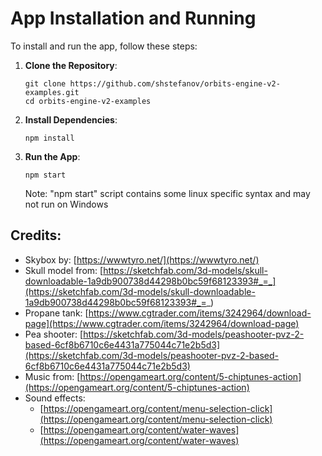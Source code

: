 # App Installation and Running

To install and run the app, follow these steps:

1. **Clone the Repository**:
   ```
   git clone https://github.com/shstefanov/orbits-engine-v2-examples.git
   cd orbits-engine-v2-examples
   ```

2. **Install Dependencies**:
   ```
   npm install
   ```

3. **Run the App**:
   ```
   npm start
   ```
   Note: "npm start" script contains some linux specific syntax and may not run on Windows

## Credits:

- Skybox by: [https://wwwtyro.net/](https://wwwtyro.net/)
- Skull model from: [https://sketchfab.com/3d-models/skull-downloadable-1a9db900738d44298b0bc59f68123393#_=_](https://sketchfab.com/3d-models/skull-downloadable-1a9db900738d44298b0bc59f68123393#_=_)
- Propane tank: [https://www.cgtrader.com/items/3242964/download-page](https://www.cgtrader.com/items/3242964/download-page)
- Pea shooter: [https://sketchfab.com/3d-models/peashooter-pvz-2-based-6cf8b6710c6e4431a775044c71e2b5d3](https://sketchfab.com/3d-models/peashooter-pvz-2-based-6cf8b6710c6e4431a775044c71e2b5d3)
- Music from: [https://opengameart.org/content/5-chiptunes-action](https://opengameart.org/content/5-chiptunes-action)
- Sound effects: 
  - [https://opengameart.org/content/menu-selection-click](https://opengameart.org/content/menu-selection-click)
  - [https://opengameart.org/content/water-waves](https://opengameart.org/content/water-waves)


